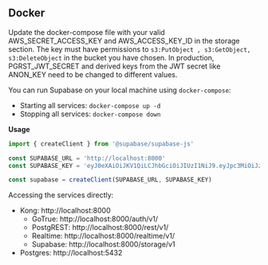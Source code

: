 
## Docker

Update the docker-compose file with your valid AWS_SECRET_ACCESS_KEY and AWS_ACCESS_KEY_ID in the storage section. The key must have permissions to `s3:PutObject , s3:GetObject, s3:DeleteObject` in the bucket you have chosen. 
In production, PGRST_JWT_SECRET and derived keys from the JWT secret like ANON_KEY need to be changed to different values. 

You can run Supabase on your local machine using `docker-compose`:

- Starting all services: `docker-compose up -d`
- Stopping all services: `docker-compose down`

**Usage**

```js
import { createClient } from '@supabase/supabase-js'

const SUPABASE_URL = 'http://localhost:8000'
const SUPABASE_KEY = 'eyJ0eXAiOiJKV1QiLCJhbGciOiJIUzI1NiJ9.eyJpc3MiOiJzdXBhYmFzZSIsImlhdCI6MTYwMzk2ODgzNCwiZXhwIjoyNTUwNjUzNjM0LCJhdWQiOiIiLCJzdWIiOiIiLCJSb2xlIjoicG9zdGdyZXMifQ.magCcozTMKNrl76Tj2dsM7XTl_YH0v0ilajzAvIlw3U'

const supabase = createClient(SUPABASE_URL, SUPABASE_KEY)
```

Accessing the services directly:

- Kong: http://localhost:8000
  - GoTrue: http://localhost:8000/auth/v1/
  - PostgREST: http://localhost:8000/rest/v1/
  - Realtime: http://localhost:8000/realtime/v1/
  - Supabase: http://localhost:8000/storage/v1
- Postgres: http://localhost:5432

